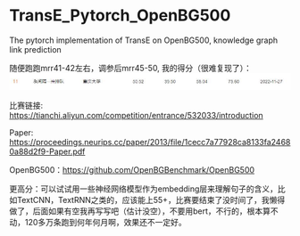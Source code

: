 # TransE_Pytorch_OpenBG500
The pytorch implementation of TransE on OpenBG500, knowledge graph link prediction 

随便跑跑mrr41-42左右，调参后mrr45-50, 我的得分（很难复现了）：
<img src="rank.jpg" width="1000px"/>

比赛链接: https://tianchi.aliyun.com/competition/entrance/532033/introduction

Paper: https://proceedings.neurips.cc/paper/2013/file/1cecc7a77928ca8133fa24680a88d2f9-Paper.pdf

OpenBG500：https://github.com/OpenBGBenchmark/OpenBG500

更高分：可以试试用一些神经网络模型作为embedding层来理解句子的含义，比如TextCNN，TextRNN之类的，应该能上55+，比赛要结束了没时间了，我懒得做了，后面如果有空我再写写吧（估计没空），不要用bert，不行的，根本算不动，120多万条跑到何年何月啊，效果还不一定好。

